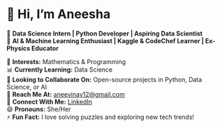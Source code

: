 # 👋 Hi, I’m Aneesha
💼 **Data Science Intern | Python Developer | Aspiring Data Scientist**  
🤖 **AI & Machine Learning Enthusiast | Kaggle & CodeChef Learner | Ex-Physics Educator**  

🔢 **Interests:** Mathematics & Programming  
📊 **Currently Learning:** Data Science  
🤝 **Looking to Collaborate On:** Open-source projects in Python, Data Science, or AI  
📩 **Reach Me At:** aneevinay12@gmail.com  
🔗 **Connect With Me:** [LinkedIn](https://www.linkedin.com/in/aneevinay/)  
😄 **Pronouns:** She/Her  
⚡ **Fun Fact:** I love solving puzzles and exploring new tech trends!  

<!---
aneevinay/aneevinay is a ✨ special ✨ repository because its `README.md` (this file) appears on your GitHub profile.
You can click the Preview link to take a look at your changes.
--->
